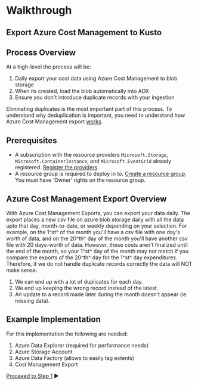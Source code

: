 # Walkthrough
## Export Azure Cost Management to Kusto

## Process Overview
At a high-level the process will be:
1. Daily export your cost data using Azure Cost Management to blob storage
2. When its created, load the blob automatically into ADX
3. Ensure you don't introduce duplicate records with your ingestion

Eliminating duplicates is the most important part of this process. To understand why deduplication is important, you need to understand how Azure Cost Management export [works](https://learn.microsoft.com/azure/cost-management-billing/costs/tutorial-export-acm-data).

## Prerequisites
* A subscription with the resource providers `Microsoft.Storage`, `Microsoft.ContainerInstance`, and `Microsoft.EventGrid` already registered. [Register the providers](https://docs.microsoft.com/en-us/azure/azure-resource-manager/management/resource-providers-and-types#azure-cli).
* A resource group is required to deploy in to. [Create a resource group](https://docs.microsoft.com/en-us/azure/azure-resource-manager/management/manage-resource-groups-cli#create-resource-groups). You must have 'Owner' rights on the resource group.
## Azure Cost Management Export Overview

With Azure Cost Management Exports, you can export your data daily. The export places a new csv file on azure blob storage daily with all the data upto that day, month-to-date, or weekly depending on your selection. For example, on the 1^st^ of the month you'll have a csv file with one day's worth of data, and on the 20^th^ day of the month you'll have another csv file with 20 days-worth of data. However, these costs aren't finalized until the end of the month, so your 1^st^ day of the month may not match if you compare the exports of the 20^th^ day for the 1^st^ day expenditures. Therefore, if we do not handle duplicate records correctly the data will NOT make sense.

1. We can end up with a lot of duplicates for each day.
2. We end up keeping the wrong record instead of the latest.
3. An update to a record made later during the month doesn't appear (ie. missing data).

## Example Implementation
For this implementation the following are needed:
1. Azure Data Explorer (required for performance needs)
2. Azure Storage Account
3. Azure Data Factory (allows to easily tag extents)
4. Cost Management Export

[Proceeed to Step 1](step1.md) ▶️
